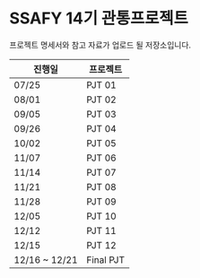 # SSAFY 14기 관통프로젝트

프로젝트 명세서와 참고 자료가 업로드 될 저장소입니다.

| 진행일        | 프로젝트  |
| ------------- | --------- |
| 07/25         | PJT 01    |
| 08/01         | PJT 02    |
| 09/05         | PJT 03    |
| 09/26         | PJT 04    |
| 10/02         | PJT 05    |
| 11/07         | PJT 06    |
| 11/14         | PJT 07    |
| 11/21         | PJT 08    |
| 11/28         | PJT 09    |
| 12/05         | PJT 10    |
| 12/12         | PJT 11    |
| 12/15         | PJT 12    |
| 12/16 ~ 12/21 | Final PJT |